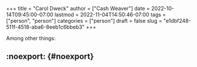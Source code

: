+++
title = "Carol Dweck"
author = ["Cash Weaver"]
date = 2022-10-14T09:45:00-07:00
lastmod = 2022-11-04T14:50:46-07:00
tags = ["person", "person"]
categories = ["person"]
draft = false
slug = "e1dbf248-511f-4518-aba6-8eeb1c6bbeb3"
+++

Among other things:


## :noexport: {#noexport}
